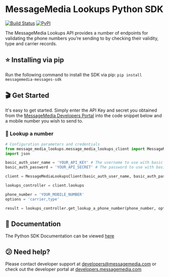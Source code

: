 # MessageMedia Lookups Python SDK
[![Build Status](https://travis-ci.org/messagemedia/lookups-python-sdk.svg?branch=master)](https://travis-ci.org/messagemedia/lookups-python-sdk)
[![PyPI](https://img.shields.io/badge/pypi-v1.0.0-blue.svg)](https://pypi.python.org/pypi/messagemedia-lookups-sdk)

The MessageMedia Lookups API provides a number of endpoints for validating the phone numbers you’re sending to by checking their validity, type and carrier records.

## ⭐️ Installing via pip
Run the following command to install the SDK via pip: `pip install messagemedia-messages-sdk`

## 🎬 Get Started
It's easy to get started. Simply enter the API Key and secret you obtained from the [MessageMedia Developers Portal](https://developers.messagemedia.com) into the code snippet below and a mobile number you wish to send to.

### 👀 Lookup a number
```python
# Configuration parameters and credentials
from message_media_lookups.message_media_lookups_client import MessageMediaLookupsClient
import json

basic_auth_user_name = 'YOUR_API_KEY' # The username to use with basic authentication
basic_auth_password = 'YOUR_API_SECRET' # The password to use with basic authentication

client = MessageMediaLookupsClient(basic_auth_user_name, basic_auth_password)

lookups_controller = client.lookups

phone_number = 'YOUR_MOBILE_NUMBER'
options = 'carrier,type'

result = lookups_controller.get_lookup_a_phone_number(phone_number, options)
```

## 📕 Documentation
The Python SDK Documentation can be viewed [here](DOCUMENTATION.md)

## 😕 Need help?
Please contact developer support at developers@messagemedia.com or check out the developer portal at [developers.messagemedia.com](https://developers.messagemedia.com/)
